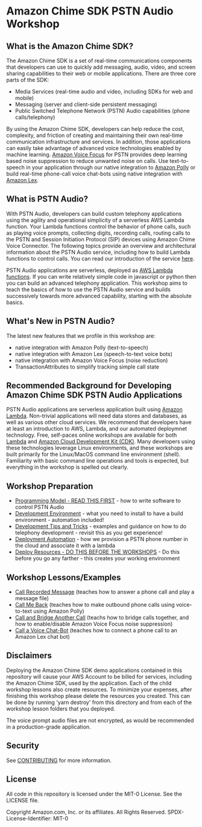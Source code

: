 # Amazon Chime SDK PSTN Audio Workshop

## What is the Amazon Chime SDK?

The Amazon Chime SDK is a set of real-time communications components that developers can use to quickly add messaging, audio, video, and screen sharing capabilities to their web or mobile applications.  There are three core parts of the SDK:

* Media Services (real-time audio and video, including SDKs for web and mobile)
* Messaging (server and client-side persistent messaging)
* Public Switched Telephone Network (PSTN) Audio capabilities (phone calls/telephony)

By using the Amazon Chime SDK, developers can help reduce the cost, complexity, and friction of creating and maintaining their own real-time communication infrastructure and services.  In addition, those applications can easily take advantage of advanced voice technologies enabled by machine learning.  [Amazon Voice Focus](https://aws.amazon.com/about-aws/whats-new/2020/08/amazon-chime-introduces-amazon-voice-focus-for-noise-suppression/) for PSTN provides deep learning based noise suppression to reduce unwanted noise on calls.  Use text-to-speech in your application through our native integration to [Amazon Polly](https://aws.amazon.com/polly/) or build real-time phone-call voice chat-bots using native integration with [Amazon Lex](https://aws.amazon.com/lex/).

## What is PSTN Audio?

With PSTN Audio, developers can build custom telephony applications using the agility and operational simplicity of a serverless AWS Lambda function.  Your Lambda functions control the behavior of phone calls, such as playing voice prompts, collecting digits, recording calls, routing calls to the PSTN and Session Initiation Protocol (SIP) devices using Amazon Chime Voice Connector. The following topics provide an overview and architectural information about the PSTN Audio service, including how to build Lambda functions to control calls. You can read our introduction of the service [here](https://docs.aws.amazon.com/chime/latest/dg/build-lambdas-for-sip-sdk.html).

PSTN Audio applications are serverless, deployed as [AWS Lambda functions](https://aws.amazon.com/lambda/).  If you can write relatively simple code in javascript or python then you can build an advanced telephony application.  This workshop aims to teach the basics of how to use the PSTN Audio service and builds successively towards more advanced capability, starting with the absolute basics. 

## What's New in PSTN Audio?

The latest new features that we profile in this workshop are:

* native integration with Amazon Polly (text-to-speech)
* native integration with Amazon Lex (speech-to-text voice bots)
* native integration with Amazon Voice Focus (noise reduction)
* TransactionAttributes to simplify tracking simple call state
## Recommended Background for Developing Amazon Chime SDK PSTN Audio Applications

PSTN Audio applications are serverless application built using [Amazon Lambda](https://aws.amazon.com/lambda/).  Non-trivial applications will need data stores and databases, as well as various other cloud services.  We recommend that developers have at least an introduction to AWS, Lambda, and our automated deploymnet technology.  Free, self-paces online workshops are available for both [Lambda](https://aws.amazon.com/lambda/resources/workshops-and-tutorials/) and [Amazon Cloud Development Kit (CDK)](https://aws.amazon.com/lambda/resources/workshops-and-tutorials/).  Many developers using these technologies leverage Linux environments, and these workshops are built primarily for the Linux/MacOS command line environment (shell).  Familiarity with basic command line operations and tools is expected, but everything in the workshop is spelled out clearly.
## Workshop Preparation

* [Programming Model - READ THIS FIRST](./docs/how-it-works) - how to write software to control PSTN Audio
* [Development Environment](./docs/development-environment) - what you need to install to have a build environment - automation included!
* [Development Tips and Tricks](./docs/tips-and-tricks) - examples and guidance on how to do telephony development - revisit this as you get experience!
* [Deployment Automation](./docs/cdk-overview) - how we provision a PSTN phone number in the cloud and associate it with a lambda
* [Deploy Resources - DO THIS BEFORE THE WORKSHOPS](./docs/FIRST.md) - Do this before you go any farther - this creates your working environment

## Workshop Lessons/Examples

* [Call Recorded Message](./lambdas/call-play-recording) (teaches how to answer a phone call and play a message file)
* [Call Me Back](lambdas/call-me-back) (teaches how to make outbound phone calls using voice-to-text using Amazon Polly)
* [Call and Bridge Another Call](./lambdas/call-and-bridge) (teachs how to bridge calls together, and how to enable/disable Amazon Voice Focus noise suppression)
* [Call a Voice Chat-Bot](./lambdas/call-lex-bot) (teaches how to connect a phone call to an Amazon Lex chat bot)

## Disclaimers

Deploying the Amazon Chime SDK demo applications contained in this repository will cause your AWS Account to be billed for services, including the Amazon Chime SDK, used by the application.  Each of the child workshop lessons also create resources.  To minimize your expenses, after finishing this workshop please delete the resources you created.  This can be done by running 'yarn destroy' from this directory and from each of the workshop lesson folders that you deployed.

The voice prompt audio files are not encrypted, as would be recommended in a production-grade application.

## Security

See [CONTRIBUTING](CONTRIBUTING.md#security-issue-notifications) for more information.

## License

All code in this repository is licensed under the MIT-0 License. See the LICENSE file.

Copyright Amazon.com, Inc. or its affiliates. All Rights Reserved.
SPDX-License-Identifier: MIT-0